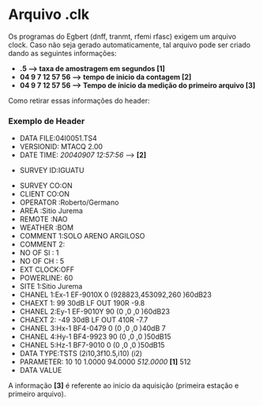 # Arquivo .clk

Os programas do Egbert (dnff, tranmt, rfemi rfasc) exigem um arquivo clock. 
Caso não seja gerado automaticamente, tal arquivo pode ser criado dando as seguintes informações:

+ **.5              --> taxa de amostragem em segundos [1]**
+ **04 9 7 12 57 56 --> tempo de inicio da contagem    [2]**
+ **04 9 7 12 57 56 --> Tempo de ínicio da medição do primeiro arquivo [3]**


Como retirar essas informações do header:

### Exemplo de Header

- DATA FILE:04I0051.TS4 
- VERSIONID: MTACQ 2.00
- DATE TIME: _*20040907*_ _*12:57:56*_ --> **[2]**
+ SURVEY ID:IGUATU                        
- SURVEY CO:ON                            
- CLIENT CO:ON                            
- OPERATOR :Roberto/Germano               
- AREA     :Sitio Jurema                  
- REMOTE   :NAO                           
- WEATHER  :BOM                           
- COMMENT 1:SOLO ARENO ARGILOSO 
- COMMENT 2:                    
- NO OF SI : 1 
- NO OF CH : 5 
- EXT CLOCK:OFF
- POWERLINE: 60
- SITE    1:Sitio Jurema                  
- CHANEL  1:Ex-1 EF-9010X 0     (928823,453092,260   )60dB23
- CHAEXT  1: 99     30dB LF OUT 190R -9.8 
- CHANEL  2:Ey-1 EF-9010Y 90    (0     ,0     ,0     )60dB23
- CHAEXT  2: -49    30dB LF OUT 410R -7.7 
- CHANEL  3:Hx-1 BF4-0479 0     (0     ,0     ,0     )40dB 7
- CHANEL  4:Hy-1 BF4-9923 90    (0     ,0     ,0     )50dB15
- CHANEL  5:Hz-1 BF7-9010 0     (0     ,0     ,0     )50dB15
- DATA TYPE:TSTS (2i10,3f10.5,i10) (i2)
- PARAMETER:        10        10    1.0000   94.0000  _512.0000_  **[1]**     512
- DATA VALUE

A informação **[3]** é referente ao inicio da aquisição (primeira estação e primeiro arquivo).
